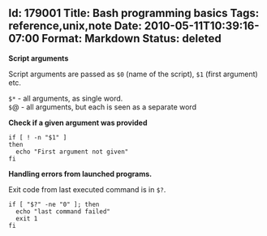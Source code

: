 Id: 179001
Title: Bash programming basics
Tags: reference,unix,note
Date: 2010-05-11T10:39:16-07:00
Format: Markdown
Status: deleted
--------------
**Script arguments**

Script arguments are passed as `$0` (name of the script), `$1` (first
argument) etc.

`$*` - all arguments, as single word.\
`$`@ - all arguments, but each is seen as a separate word

**Check if a given argument was provided**

    if [ ! -n "$1" ]
    then
      echo "First argument not given"
    fi

**Handling errors from launched programs.**

Exit code from last executed command is in `$?`.

    if [ "$?" -ne "0" ]; then
      echo "last command failed"
      exit 1
    fi
